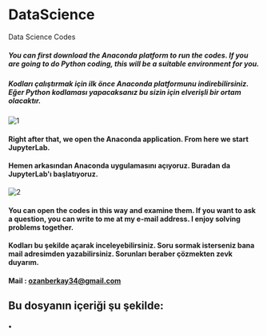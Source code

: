 # DataScience
Data Science Codes

##### You can first download the Anaconda platform to run the codes. If you are going to do Python coding, this will be a suitable environment for you.
##### Kodları çalıştırmak için ilk önce Anaconda platformunu indirebilirsiniz. Eğer Python kodlaması yapacaksanız bu sizin için elverişli bir ortam olacaktır.

![1](https://user-images.githubusercontent.com/67549685/169363369-60baaa37-26fd-4d38-800b-69a7eca01407.gif)

#### Right after that, we open the Anaconda application. From here we start JupyterLab. 
#### Hemen arkasından Anaconda uygulamasını açıyoruz. Buradan da JupyterLab'ı başlatıyoruz. 

![2](https://user-images.githubusercontent.com/67549685/169385865-f343c581-4745-4a12-a4ef-d831a853a3d4.gif)

#### You can open the codes in this way and examine them. If you want to ask a question, you can write to me at my e-mail address. I enjoy solving problems together.
#### Kodları bu şekilde açarak inceleyebilirsiniz. Soru sormak isterseniz bana mail adresimden yazabilirsiniz. Sorunları beraber çözmekten zevk duyarım.
#### Mail : ozanberkay34@gmail.com

## Bu dosyanın içeriği şu şekilde: 
#### • 
